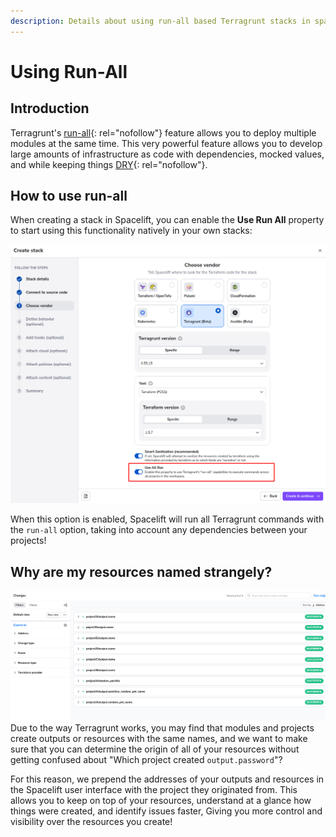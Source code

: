 ```yaml
---
description: Details about using run-all based Terragrunt stacks in spacelift.
---
```


# Using Run-All

## Introduction

Terragrunt's [run-all](https://terragrunt.gruntwork.io/docs/features/execute-terraform-commands-on-multiple-modules-at-once/){: rel="nofollow"} feature allows you to deploy multiple modules at the same time. This very powerful feature allows you to develop large amounts of infrastructure as code with dependencies, mocked values, and while keeping things [DRY](https://terragrunt.gruntwork.io/docs/features/keep-your-terraform-code-dry/){: rel="nofollow"}.

## How to use run-all

When creating a stack in Spacelift, you can enable the **Use Run All** property to start using this functionality natively in your own stacks:

![Terragrunt stack creation screen](../../assets/screenshots/terragrunt/run-all/run-all-toggle.png)

When this option is enabled, Spacelift will run all Terragrunt commands with the `run-all` option, taking into account any dependencies between your projects!

## Why are my resources named strangely?

![Screenshot of run changes across a run-all Terragrunt stack](../../assets/screenshots/terragrunt/run-all/run-all-changes.png)
Due to the way Terragrunt works, you may find that modules and projects create outputs or resources with the same names, and we want to make sure that you can determine the origin of all of your resources without getting confused about "Which project created `output.password`"?

For this reason, we prepend the addresses of your outputs and resources in the Spacelift user interface with the project they originated from. This allows you to keep on top of your resources, understand at a glance how things were created, and identify issues faster, Giving you more control and visibility over the resources you create!

